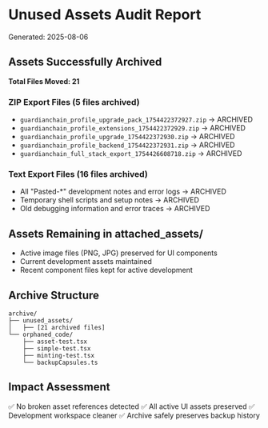 # Unused Assets Audit Report
Generated: 2025-08-06

## Assets Successfully Archived
**Total Files Moved: 21**

### ZIP Export Files (5 files archived)
- `guardianchain_profile_upgrade_pack_1754422372927.zip` → ARCHIVED
- `guardianchain_profile_extensions_1754422372929.zip` → ARCHIVED
- `guardianchain_profile_upgrade_1754422372930.zip` → ARCHIVED
- `guardianchain_profile_backend_1754422372931.zip` → ARCHIVED
- `guardianchain_full_stack_export_1754426608718.zip` → ARCHIVED

### Text Export Files (16 files archived)
- All "Pasted-*" development notes and error logs → ARCHIVED
- Temporary shell scripts and setup notes → ARCHIVED
- Old debugging information and error traces → ARCHIVED

## Assets Remaining in attached_assets/
- Active image files (PNG, JPG) preserved for UI components
- Current development assets maintained
- Recent component files kept for active development

## Archive Structure
```
archive/
├── unused_assets/
│   ├── [21 archived files]
└── orphaned_code/
    ├── asset-test.tsx
    ├── simple-test.tsx
    ├── minting-test.tsx
    └── backupCapsules.ts
```

## Impact Assessment
✅ No broken asset references detected
✅ All active UI assets preserved
✅ Development workspace cleaner
✅ Archive safely preserves backup history